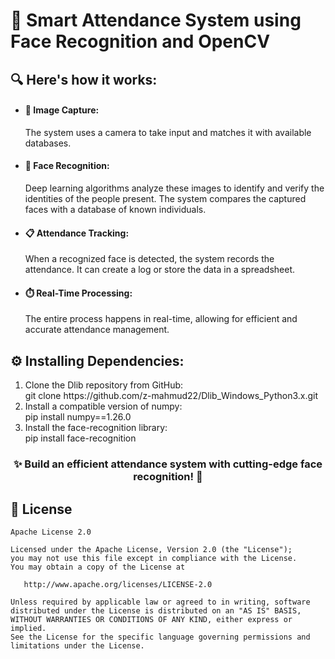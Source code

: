 <!DOCTYPE html>
<html>
  <body>
    <h1>🌟 Smart Attendance System using Face Recognition and OpenCV </h1>
    <h2>🔍 Here's how it works:</h2>
    <ul>
      <li>
        <h4>📸 Image Capture:</h4> The system uses a camera to take input and matches it with available databases.
      </li>
      <li>
        <h4>🤖 Face Recognition:</h4> Deep learning algorithms analyze these images to identify and verify the identities of the people present. The system compares the captured faces with a database of known individuals.
      </li>
      <li>
        <h4>📋 Attendance Tracking:</h4> When a recognized face is detected, the system records the attendance. It can create a log or store the data in a spreadsheet.
      </li>
      <li>
        <h4>⏱️ Real-Time Processing:</h4> The entire process happens in real-time, allowing for efficient and accurate attendance management.
      </li>
    </ul>
    <h2>⚙️ Installing Dependencies:</h2>
    <ol>
      <li>
        Clone the Dlib repository from GitHub:
        <br>
        <span class="code">git clone https://github.com/z-mahmud22/Dlib_Windows_Python3.x.git</span>
      </li>
      <li>
        Install a compatible version of numpy:
        <br>
        <span class="code">pip install numpy==1.26.0</span>
      </li>
      <li>
        Install the face-recognition library:
        <br>
        <span class="code">pip install face-recognition</span>
      </li>
    </ol>
    <h3 style="text-align: center;">✨ Build an efficient attendance system with cutting-edge face recognition! 🚀</h3>
  </body>
</html>

## 📜 License

```text
Apache License 2.0

Licensed under the Apache License, Version 2.0 (the "License");
you may not use this file except in compliance with the License.
You may obtain a copy of the License at

   http://www.apache.org/licenses/LICENSE-2.0

Unless required by applicable law or agreed to in writing, software
distributed under the License is distributed on an "AS IS" BASIS,
WITHOUT WARRANTIES OR CONDITIONS OF ANY KIND, either express or implied.
See the License for the specific language governing permissions and
limitations under the License.

